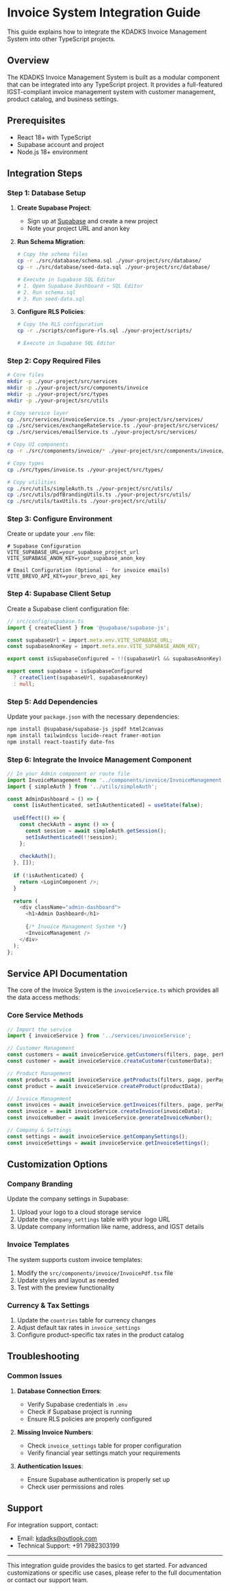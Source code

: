 # Invoice System Integration Guide

This guide explains how to integrate the KDADKS Invoice Management System into other TypeScript projects.

## Overview

The KDADKS Invoice Management System is built as a modular component that can be integrated into any TypeScript project. It provides a full-featured IGST-compliant invoice management system with customer management, product catalog, and business settings.

## Prerequisites

- React 18+ with TypeScript
- Supabase account and project
- Node.js 18+ environment

## Integration Steps

### Step 1: Database Setup

1. **Create Supabase Project**:
   - Sign up at [Supabase](https://supabase.com) and create a new project
   - Note your project URL and anon key

2. **Run Schema Migration**:
   ```bash
   # Copy the schema files
   cp -r ./src/database/schema.sql ./your-project/src/database/
   cp -r ./src/database/seed-data.sql ./your-project/src/database/
   
   # Execute in Supabase SQL Editor
   # 1. Open Supabase Dashboard → SQL Editor
   # 2. Run schema.sql
   # 3. Run seed-data.sql
   ```

3. **Configure RLS Policies**:
   ```bash
   # Copy the RLS configuration
   cp -r ./scripts/configure-rls.sql ./your-project/scripts/
   
   # Execute in Supabase SQL Editor
   ```

### Step 2: Copy Required Files

```bash
# Core files
mkdir -p ./your-project/src/services
mkdir -p ./your-project/src/components/invoice
mkdir -p ./your-project/src/types
mkdir -p ./your-project/src/utils

# Copy service layer
cp ./src/services/invoiceService.ts ./your-project/src/services/
cp ./src/services/exchangeRateService.ts ./your-project/src/services/
cp ./src/services/emailService.ts ./your-project/src/services/

# Copy UI components
cp -r ./src/components/invoice/* ./your-project/src/components/invoice/

# Copy types
cp ./src/types/invoice.ts ./your-project/src/types/

# Copy utilities
cp ./src/utils/simpleAuth.ts ./your-project/src/utils/
cp ./src/utils/pdfBrandingUtils.ts ./your-project/src/utils/
cp ./src/utils/taxUtils.ts ./your-project/src/utils/
```

### Step 3: Configure Environment

Create or update your `.env` file:

```env
# Supabase Configuration
VITE_SUPABASE_URL=your_supabase_project_url
VITE_SUPABASE_ANON_KEY=your_supabase_anon_key

# Email Configuration (Optional - for invoice emails)
VITE_BREVO_API_KEY=your_brevo_api_key
```

### Step 4: Supabase Client Setup

Create a Supabase client configuration file:

```typescript
// src/config/supabase.ts
import { createClient } from '@supabase/supabase-js';

const supabaseUrl = import.meta.env.VITE_SUPABASE_URL;
const supabaseAnonKey = import.meta.env.VITE_SUPABASE_ANON_KEY;

export const isSupabaseConfigured = !!(supabaseUrl && supabaseAnonKey);

export const supabase = isSupabaseConfigured 
  ? createClient(supabaseUrl, supabaseAnonKey)
  : null;
```

### Step 5: Add Dependencies

Update your `package.json` with the necessary dependencies:

```bash
npm install @supabase/supabase-js jspdf html2canvas
npm install tailwindcss lucide-react framer-motion
npm install react-toastify date-fns
```

### Step 6: Integrate the Invoice Management Component

```typescript
// In your Admin component or route file
import InvoiceManagement from '../components/invoice/InvoiceManagement';
import { simpleAuth } from '../utils/simpleAuth';

const AdminDashboard = () => {
  const [isAuthenticated, setIsAuthenticated] = useState(false);
  
  useEffect(() => {
    const checkAuth = async () => {
      const session = await simpleAuth.getSession();
      setIsAuthenticated(!!session);
    };
    
    checkAuth();
  }, []);
  
  if (!isAuthenticated) {
    return <LoginComponent />;
  }
  
  return (
    <div className="admin-dashboard">
      <h1>Admin Dashboard</h1>
      
      {/* Invoice Management System */}
      <InvoiceManagement />
    </div>
  );
};
```

## Service API Documentation

The core of the Invoice System is the `invoiceService.ts` which provides all the data access methods:

### Core Service Methods

```typescript
// Import the service
import { invoiceService } from '../services/invoiceService';

// Customer Management
const customers = await invoiceService.getCustomers(filters, page, perPage);
const customer = await invoiceService.createCustomer(customerData);

// Product Management
const products = await invoiceService.getProducts(filters, page, perPage);
const product = await invoiceService.createProduct(productData);

// Invoice Management
const invoices = await invoiceService.getInvoices(filters, page, perPage);
const invoice = await invoiceService.createInvoice(invoiceData);
const invoiceNumber = await invoiceService.generateInvoiceNumber();

// Company & Settings
const settings = await invoiceService.getCompanySettings();
const invoiceSettings = await invoiceService.getInvoiceSettings();
```

## Customization Options

### Company Branding

Update the company settings in Supabase:

1. Upload your logo to a cloud storage service
2. Update the `company_settings` table with your logo URL
3. Update company information like name, address, and IGST details

### Invoice Templates

The system supports custom invoice templates:

1. Modify the `src/components/invoice/InvoicePdf.tsx` file
2. Update styles and layout as needed
3. Test with the preview functionality

### Currency & Tax Settings

1. Update the `countries` table for currency changes
2. Adjust default tax rates in `invoice_settings`
3. Configure product-specific tax rates in the product catalog

## Troubleshooting

### Common Issues

1. **Database Connection Errors**:
   - Verify Supabase credentials in `.env`
   - Check if Supabase project is running
   - Ensure RLS policies are properly configured

2. **Missing Invoice Numbers**:
   - Check `invoice_settings` table for proper configuration
   - Verify financial year settings match your requirements

3. **Authentication Issues**:
   - Ensure Supabase authentication is properly set up
   - Check user permissions and roles

## Support

For integration support, contact:
- Email: kdadks@outlook.com
- Technical Support: +91 7982303199

---

This integration guide provides the basics to get started. For advanced customizations or specific use cases, please refer to the full documentation or contact our support team.
